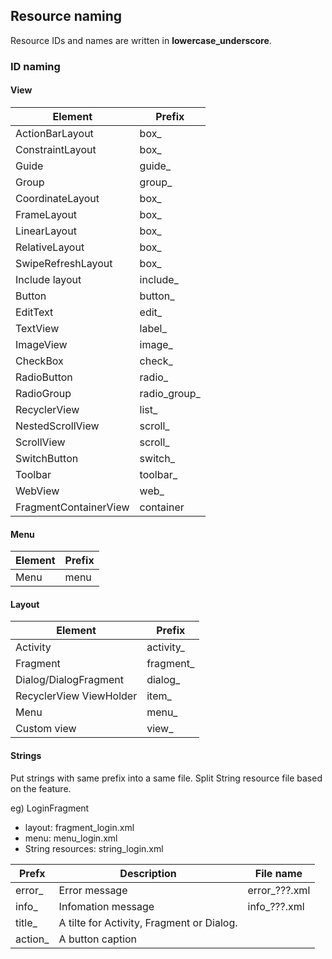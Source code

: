 ## Resource naming
Resource IDs and names are written in **lowercase_underscore**.

### ID naming

#### View
| Element | Prefix |
|--|--|
|ActionBarLayout  | box_  |
|ConstraintLayout  | box_  |
|Guide  | guide_  |
|Group  | group_  |
|CoordinateLayout  | box_  |
|FrameLayout  | box_  |
|LinearLayout  | box_  |
|RelativeLayout  | box_  |
|SwipeRefreshLayout  | box_  |
|Include layout  | include_ |
|Button  |button_  |
|EditText  | edit_ |
|TextView  | label_ |
|ImageView  |image_  |
|CheckBox  | check_ |
|RadioButton  | radio_  |
|RadioGroup  | radio_group_ |
|RecyclerView  | list_ |
|NestedScrollView  | scroll_ |
|ScrollView  | scroll_  |
|SwitchButton  | switch_  |
|Toolbar  | toolbar_ |
|WebView  | web_ |
|FragmentContainerView  | container |

#### Menu
|Element  | Prefix |
|--|--|
|Menu | menu |

#### Layout
|Element  | Prefix |
|--|--|
|Activity | activity_ |
|Fragment | fragment_ |
|Dialog/DialogFragment | dialog_ |
|RecyclerView ViewHolder | item_ |
|Menu | menu_ |
|Custom view | view_ |

#### Strings
Put strings with same prefix into a same file.
Split String resource file based on the feature. 

eg) LoginFragment

 - layout: fragment_login.xml
 - menu: menu_login.xml
 - String resources: string_login.xml

|Prefx  | Description | File name |
|--|--|--|
|error_ | Error message | error_???.xml	|
|info_ |  Infomation message| info_???.xml	|
|title_ | A tilte for Activity, Fragment or Dialog.  |	|
|action_ | A button caption  |	|
